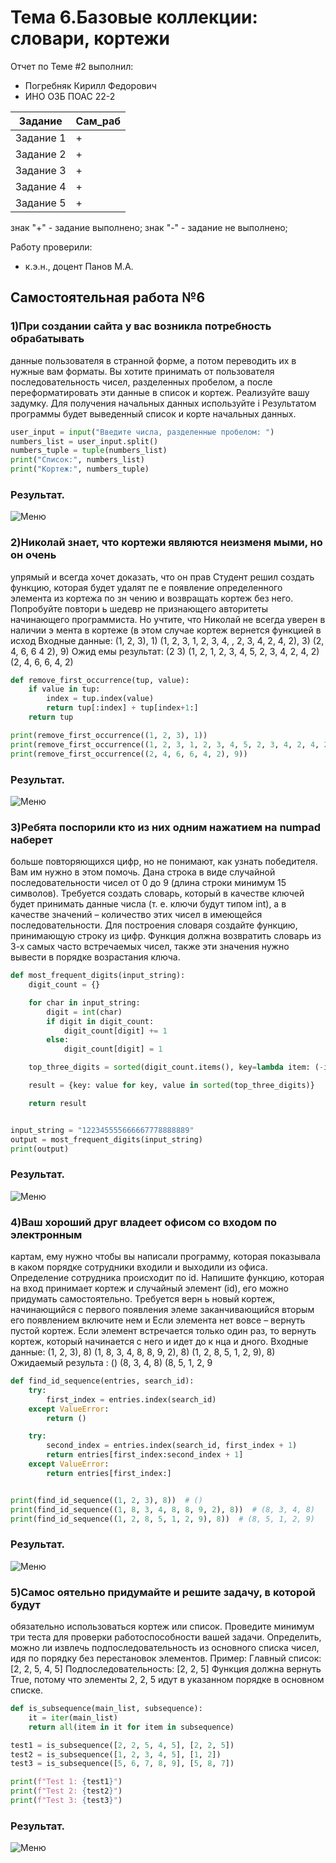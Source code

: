 
# Тема 6.Базовые коллекции: словари, кортежи  
Отчет по Теме #2 выполнил:
- Погребняк Кирилл Федорович
- ИНО ОЗБ ПОАС 22-2

| Задание  | Сам_раб |
| ------ | ------ |
| Задание 1 | + | 
| Задание 2 | + | 
| Задание 3 | + | 
| Задание 4 | + | 
| Задание 5 | + | 


знак "+" - задание выполнено; знак "-" - задание не выполнено;

Работу проверили:
- к.э.н., доцент Панов М.А.

## Самостоятельная работа №6
### 1)При создании сайта у вас возникла потребность обрабатывать
данные пользователя в странной форме, а потом переводить их в
нужные вам форматы. Вы хотите принимать от пользователя
последовательность чисел, разделенных пробелом, а после
переформатировать эти данные в список и кортеж. Реализуйте вашу
задумку. Для получения начальных данных используйте i
Результатом программы будет выведенный список и корте
начальных данных.


```python
user_input = input("Введите числа, разделенные пробелом: ")
numbers_list = user_input.split()
numbers_tuple = tuple(numbers_list)
print("Список:", numbers_list)
print("Кортеж:", numbers_tuple)

```
### Результат.
![Меню]()

### 2)Николай знает, что кортежи являются неизменя мыми, но он очень
упрямый и всегда хочет доказать, что он прав Студент решил
создать функцию, которая будет удалят пе е появление
определенного элемента из кортежа по зн чению и возвращать
кортеж без него. Попробуйте повтори ь шедевр не признающего
авторитеты начинающего программиста. Но учтите, что Николай не
всегда уверен в наличии э мента в кортеже (в этом случае кортеж
вернется функцией в исход
Входные данные:
(1, 2, 3), 1)
(1, 2, 3, 1, 2, 3, 4, , 2, 3, 4, 2, 4, 2), 3)
(2, 4, 6, 6 4 2), 9)
Ожид емы результат:
(2 3)
(1, 2, 1, 2, 3, 4, 5, 2, 3, 4, 2, 4, 2)
(2, 4, 6, 6, 4, 2)


```python
def remove_first_occurrence(tup, value):
    if value in tup:
        index = tup.index(value)
        return tup[:index] + tup[index+1:]
    return tup

print(remove_first_occurrence((1, 2, 3), 1))
print(remove_first_occurrence((1, 2, 3, 1, 2, 3, 4, 5, 2, 3, 4, 2, 4, 2), 3))
print(remove_first_occurrence((2, 4, 6, 6, 4, 2), 9))

```
### Результат.
![Меню]()

### 3)Ребята поспорили кто из них одним нажатием на numpad наберет
больше повторяющихся цифр, но не понимают, как узнать
победителя. Вам им нужно в этом помочь. Дана строка в виде
случайной последовательности чисел от 0 до 9 (длина строки
минимум 15 символов). Требуется создать словарь, который в
качестве ключей будет принимать данные числа (т. е. ключи будут
типом int), а в качестве значений – количество этих чисел в
имеющейся последовательности. Для построения словаря создайте
функцию, принимающую строку из цифр. Функция должна
возвратить словарь из 3-х самых часто встречаемых чисел, также
эти значения нужно вывести в порядке возрастания ключа.



```python
def most_frequent_digits(input_string):
    digit_count = {}

    for char in input_string:
        digit = int(char)
        if digit in digit_count:
            digit_count[digit] += 1
        else:
            digit_count[digit] = 1

    top_three_digits = sorted(digit_count.items(), key=lambda item: (-item[1], item[0]))[:3]

    result = {key: value for key, value in sorted(top_three_digits)}

    return result


input_string = "122345555666667778888889"
output = most_frequent_digits(input_string)
print(output)

```
### Результат.
![Меню]()

### 4)Ваш хороший друг владеет офисом со входом по электронным
картам, ему нужно чтобы вы написали программу, которая
показывала в каком порядке сотрудники входили и выходили из
офиса. Определение сотрудника происходит по id. Напишите
функцию, которая на вход принимает кортеж и случайный элемент
(id), его можно придумать самостоятельно. Требуется верн ь
новый кортеж, начинающийся с первого появления элеме
заканчивающийся вторым его появлением включите
нем и
Если элемента нет вовсе – вернуть пустой кортеж.
Если элемент встречается только один раз, то вернуть кортеж,
который начинается с него и идет до к нца и дного.
Входные данные:
(1, 2, 3), 8)
(1, 8, 3, 4, 8, 8, 9, 2), 8)
(1, 2, 8, 5, 1, 2, 9), 8)
Ожидаемый результа :
()
(8, 3, 4, 8)
(8, 5, 1, 2, 9


```python
def find_id_sequence(entries, search_id):
    try:
        first_index = entries.index(search_id)
    except ValueError:
        return ()

    try:
        second_index = entries.index(search_id, first_index + 1)
        return entries[first_index:second_index + 1]
    except ValueError:
        return entries[first_index:]


print(find_id_sequence((1, 2, 3), 8))  # ()
print(find_id_sequence((1, 8, 3, 4, 8, 8, 9, 2), 8))  # (8, 3, 4, 8)
print(find_id_sequence((1, 2, 8, 5, 1, 2, 9), 8))  # (8, 5, 1, 2, 9)

```
### Результат.
![Меню]()

### 5)Самос оятельно придумайте и решите задачу, в которой будут
обязательно использоваться кортеж или список. Проведите
минимум три теста для проверки работоспособности вашей задачи.
Определить, можно ли извлечь подпоследовательность из основного списка чисел, идя по порядку без перестановок элементов.
Пример:
Главный список: [2, 2, 5, 4, 5]
Подпоследовательность: [2, 2, 5]
Функция должна вернуть True, потому что элементы 2, 2, 5 идут в указанном порядке в основном списке.


```python
def is_subsequence(main_list, subsequence):
    it = iter(main_list)
    return all(item in it for item in subsequence)

test1 = is_subsequence([2, 2, 5, 4, 5], [2, 2, 5])
test2 = is_subsequence([1, 2, 3, 4, 5], [1, 2])
test3 = is_subsequence([5, 6, 7, 8, 9], [5, 8, 7])

print(f"Test 1: {test1}")
print(f"Test 2: {test2}")
print(f"Test 3: {test3}")

```
### Результат.
![Меню]()


